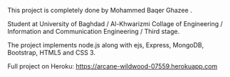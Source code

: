 This project is completely done by Mohammed Baqer Ghazee .

Student at University of Baghdad / Al-Khwarizmi Collage of Engineering / Information and Communication Engineering / Third stage.

The project implements node.js along with ejs, Express, MongoDB, Bootstrap, HTML5 and CSS 3.

Full project on Heroku: https://arcane-wildwood-07559.herokuapp.com
